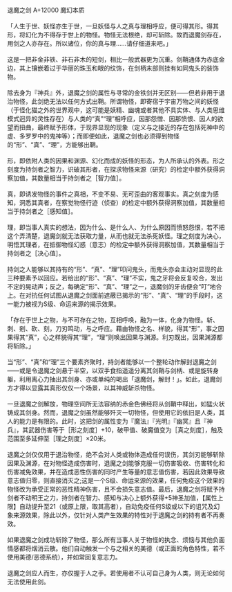 <title>退魔之剑</title>
<meta name="GENERATOR" content="WinCHM">
<meta http-equiv="Content-Type" content="text/html; charset=gb2312">
<br>退魔之剑 A+12000 魔幻本质
<br>
<br>「人生于世、妖怪亦生于世，一旦妖怪与人之真与理相呼应，便可得其形。得其形，将幻化为不得存于世上的物怪。物怪无法根绝，却可斩除。故而退魔剑存在，用剑之人亦存在。所以诸位，你的真与理……请仔细道来吧。」
<br>
<br>这是一把非金非铁、非石非木的短剑，相比一般武器更为沉重。剑鞘通体为赤底金边，其上镶嵌着过于华丽的珠玉和眼的纹饰，在剑柄末部则挂有如同鬼头的装饰物。
<br>
<br>除去身为『神兵』外，退魔之剑的属性与寻常的金铁剑并无区别——但若非用于退治物怪，此剑绝无法以任何方式出鞘。所谓物怪，即寄宿于宇宙万物之间的妖怪（于怪化猫之外的世界观中，这可能是妖精、幽魂或者其他不具实体、与人类思维模式迥异的灵性存在）与人类的“真”“理”相呼应，因那怨憎、因那愤恨、因人的欲望而扭曲，最终赋予形体，于现界显现的现象（定义与之接近的存在包括死神中的虚、多罗罗中的鬼神等）；而即便如此，退魔之剑也必须得到物怪的“形”、“真”、“理”，方能够出鞘。
<br>
<br>形，即依附人类的因果和渊源、幻化而成的妖怪的形态，为人所承认的外表。形之刻度为持剑者之智力，识破其形者，在探求物怪来源（研究）的检定中额外获得洞察加值，其数量相当于持剑者之［智力值］。
<br>
<br>真，即诱发物怪的事件之真相，不变不易、无可歪曲的客观事实。真之刻度为感知，洞悉其真者，在察觉物怪行迹（侦查）的检定中额外获得洞察加值，其数量相当于持剑者之［感知值］。
<br>
<br>理，即当事人真实的想法，因为什么、是什么人、为什么原因而愤怒怨恨，若不把这个弄清楚，退魔剑就无法获取力量，从而也就无法杀死妖怪。理之刻度为决心，明悟其理者，在抵御物怪幻惑（意志）的检定中额外获得洞察加值，其数量相当于持剑者之［决心值］。
<br>
<br>持剑之人能够以其持有的“形”、“真”、“理”叩问鬼头，而鬼头亦会主动对显现的此三种要素予以回应。若给出的“形”、“真”、“理”不实，鬼之牙将会反复咬合，发出不定的晃动声；反之，每确定“形”、“真”、“理”之一，退魔剑的牙齿便会“叮”地合上。在对抗任何试图从退魔之剑面前遮蔽已揭示的“形”、“真”、“理”的手段时，这一能力被视为S级、命运来源的揭示效果。
<br>
<br>「存在于世上之物，与不可存在之物，互相呼唤，融为一体，化身为物怪。斩、刺、剜、砍、刻，刀刃鸣动，与之呼应。藉由物怪之名、样貌，得其“形”，事之因果得其“真”，心之样貌得其“理”，“理”则唤出因果与渊源。利刃既出，因果渊源都将斩除。」
<br>
<br>当“形”、“真”和“理”三个要素齐聚时，持剑者能够以一个整轮动作解封退魔之剑——或是令退魔之剑悬于半空，以双手食指遥遥分离其剑鞘与剑柄、或是旋转身躯，利用离心力抽出其剑身、亦或单纯的喝出「退魔剑，解封！」。如此，退魔剑方才得以显露其真形仅仅一个场景，以其神威斩杀物怪。
<br>
<br>一旦退魔之剑解放，物理空间所无法容纳的赤金色佛经将从剑鞘中释出，如猛火状铸成其剑身。然而，退魔之剑虽然能够歼灭一切物怪，但使用它的依旧是人类，其人的能力是有限的。此时，这把剑的属性变为『魔法』『光明』『幽冥』且『神兵』，其武器伤害等于［形之刻度］+10，破甲值、破魔值变为［真之刻度］，触及范围至多延伸至［理之刻度］×20米。
<br>
<br>退魔之剑仅仅用于退治物怪，绝不会对人类或物体造成任何误伤，其剑刃能够斩除因果及渊源，在对物怪造成伤害时，退魔之剑能够克服一切伤害吸收、伤害转化和伤害减免效果，并在造成恶性伤害的同时产生等量的意志值伤害，若因此效果导致意志值归零，则直接消灭之;这是一个S级、命运来源的效果，任何免疫这个效果的物怪改为承受正常的恶性精神伤害，且不会损失意志值。最后，退魔之剑将赋予持剑者不动明王之力，持剑者在智力、感知与决心上额外获得+5神圣加值，【属性上限】自动提升至21（或原上限，取其高者），自动免疫任何S级或以下的诅咒及幻象来源效果，除此以外，仅针对人类产生效果的特性对于退魔之剑的持有者不再奏效。
<br>
<br>如果退魔之剑成功斩除了物怪，那么所有当事人关于物怪的执念、烦恼与其他负面情感都将烟消云散。他们自动触发一个与之相关的美德（或正面的角色特性，若不使用美德/恶德系统），并如常回复意志力。
<br>
<br>退魔之剑应人而生，亦仅握于人之手。若使用者不认可自己身为人类，则无论如何无法使用此剑。